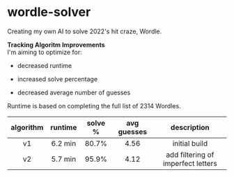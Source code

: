 # wordle-solver

Creating my own AI to solve 2022's hit craze, Wordle. 


**Tracking Algoritm Improvements**  
I'm aiming to optimize for:  
- decreased runtime  
+ increased solve percentage  
- decreased average number of guesses  


Runtime is based on completing the full list of 2314 Wordles.

|algorithm |runtime |solve % |avg guesses |description
|:---: | :---: | :---:| :---:| :---:|
|v1|6.2 min|80.7%|4.56|initial build
|v2|5.7 min|95.9%|4.12|add filtering of imperfect letters
